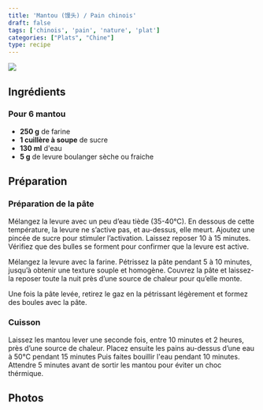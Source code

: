 ```yaml
---
title: 'Mantou (馒头) / Pain chinois'
draft: false
tags: ['chinois', 'pain', 'nature', 'plat']
categories: ["Plats", "Chine"]
type: recipe
---
```


![](../images/mantou.jpeg)

<!-- section -->

## Ingrédients

### Pour 6 mantou

- **250 g** de farine
- **1 cuillère à soupe** de sucre
- **130 ml** d'eau
- **5 g** de levure boulanger sèche ou fraiche

<!-- section -->
## Préparation

### Préparation de la pâte

Mélangez la levure avec un peu d’eau tiède (35-40°C). En dessous de cette température, la levure ne s’active pas, et au-dessus, elle meurt. Ajoutez une pincée de sucre pour stimuler l’activation. Laissez reposer 10 à 15 minutes. Vérifiez que des bulles se forment pour confirmer que la levure est active.

Mélangez la levure avec la farine. Pétrissez la pâte pendant 5 à 10 minutes, jusqu’à obtenir une texture souple et homogène. Couvrez la pâte et laissez-la reposer toute la nuit près d’une source de chaleur pour qu’elle monte.

Une fois la pâte levée, retirez le gaz en la pétrissant légèrement et formez des boules avec la pâte.

### Cuisson

Laissez les mantou lever une seconde fois, entre 10 minutes et 2 heures, près d’une source de chaleur. Placez ensuite les pains au-dessus d’une eau à 50°C pendant 15 minutes Puis faites bouillir l'eau pendant 10 minutes. Attendre 5 minutes avant de sortir les mantou pour éviter un choc thérmique.

<!-- section -->
## Photos